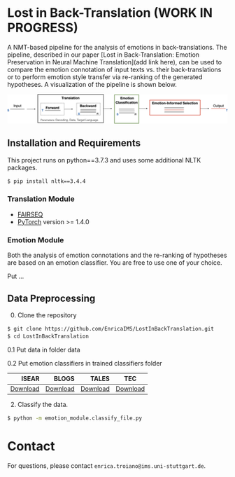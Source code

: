 # Lost in Back-Translation (WORK IN PROGRESS)

A NMT-based pipeline for the analysis of emotions in back-translations. The pipeline, described in our paper [Lost in Back-Translation:
Emotion Preservation in Neural Machine Translation](add link here), can be used to compare the emotion connotation of input texts vs. their back-translations 
or to perform emotion style transfer via re-ranking of the generated hypotheses. A visualization of the pipeline is shown below.



![procedure](fig/pipeline.png)



## Installation and Requirements
This project runs on python==3.7.3 and uses some additional NLTK packages.

```sh
$ pip install nltk==3.4.4
```
### Translation Module
* [FAIRSEQ](https://fairseq.readthedocs.io/en/latest/)
* [PyTorch](https://pytorch.org) version >= 1.4.0

### Emotion Module
Both the analysis of emotion connotations and the re-ranking of hypotheses are based on an emotion classifier. You are free to use one of your choice.

Put ...

## Data Preprocessing

0. Clone the repository
```sh 
$ git clone https://github.com/EnricaIMS/LostInBackTranslation.git
$ cd LostInBackTranslation
```
0.1 Put data in folder data

0.2 Put emotion classifiers in trained classifiers folder



|    ISEAR | BLOGS | TALES |  TEC  |
|------------:|------------:|-------------:|----------|
|[Download](https://drive.google.com/file/d/1hX0ey3EcVCMdL8ZkQ4Y-YiEmVNT8T_Y2/view?usp=sharing)| [Download](https://drive.google.com/file/d/1gA092woQIeh54omQStThvhLsStLOnH6l/view?usp=sharing) | [Download](https://drive.google.com/file/d/1Oh0V6QQ1dW8j_uqRYwz4FHveUmAkxVPX/view?usp=sharing) | [Download](https://drive.google.com/file/d/1KpfQne8l0QX3sybD3xu6RivUoC-K25eG/view?usp=sharing)|

2. Classify the data.

```sh
$ python -m emotion_module.classify_file.py 
```

# Contact
For questions, please contact `enrica.troiano@ims.uni-stuttgart.de`.
